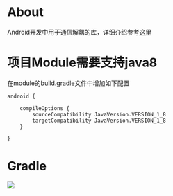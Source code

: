 # About
Android开发中用于通信解耦的库，详细介绍参考[这里](https://juejin.im/post/5cdd5f4ae51d456e55623c0f)<br>

# 项目Module需要支持java8
在module的build.gradle文件中增加如下配置
```
android {

    compileOptions {
        sourceCompatibility JavaVersion.VERSION_1_8
        targetCompatibility JavaVersion.VERSION_1_8
    }

}
```

# Gradle
[![](https://jitpack.io/v/zj565061763/stream.svg)](https://jitpack.io/#zj565061763/stream)
